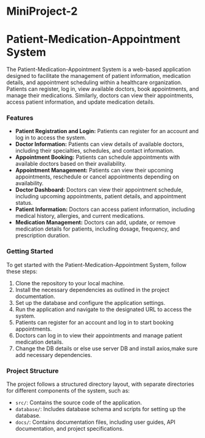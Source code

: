 # MiniProject-2
# Patient-Medication-Appointment System

The Patient-Medication-Appointment System is a web-based application designed to facilitate the management of patient information, medication details, and appointment scheduling within a healthcare organization. Patients can register, log in, view available doctors, book appointments, and manage their medications. Similarly, doctors can view their appointments, access patient information, and update medication details.

### Features
- **Patient Registration and Login:** Patients can register for an account and log in to access the system.
- **Doctor Information:** Patients can view details of available doctors, including their specialties, schedules, and contact information.
- **Appointment Booking:** Patients can schedule appointments with available doctors based on their availability.
- **Appointment Management:** Patients can view their upcoming appointments, reschedule or cancel appointments depending on availability.
- **Doctor Dashboard:** Doctors can view their appointment schedule, including upcoming appointments, patient details, and appointment status.
- **Patient Information:** Doctors can access patient information, including medical history, allergies, and current medications.
- **Medication Management:** Doctors can add, update, or remove medication details for patients, including dosage, frequency, and prescription duration.

### Getting Started
To get started with the Patient-Medication-Appointment System, follow these steps:
1. Clone the repository to your local machine.
2. Install the necessary dependencies as outlined in the project documentation.
3. Set up the database and configure the application settings.
4. Run the application and navigate to the designated URL to access the system.
5. Patients can register for an account and log in to start booking appointments.
6. Doctors can log in to view their appointments and manage patient medication details.
7. Change the DB details or else use server DB and install axios,make sure add necessary dependencies.

### Project Structure
The project follows a structured directory layout, with separate directories for different components of the system, such as:
- `src/`: Contains the source code of the application.
- `database/`: Includes database schema and scripts for setting up the database.
- `docs/`: Contains documentation files, including user guides, API documentation, and project specifications.

